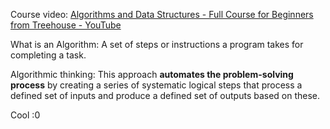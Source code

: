 Course video: [Algorithms and Data Structures - Full Course for Beginners from Treehouse - YouTube](https://www.youtube.com/watch?v=8hly31xKli0)

What is an Algorithm: 
A set of steps or instructions a program takes for completing a task. 

Algorithmic thinking: 
This approach **automates the problem-solving process** by creating a series of systematic logical steps that process a defined set of inputs and produce a defined set of outputs based on these.

Cool :0
